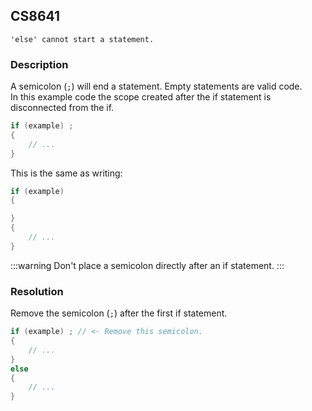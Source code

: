 ## CS8641

```
'else' cannot start a statement.
```

### Description

A semicolon (`;`) will end a statement. Empty statements are valid code.  
In this example code the scope created after the if statement is disconnected from the if.

```csharp
if (example) ;
{
    // ...
}
```

This is the same as writing:
```csharp
if (example)
{

}
{
    // ...
}
```

:::warning
Don't place a semicolon directly after an if statement.
:::

### Resolution

Remove the semicolon (`;`) after the first if statement.

```csharp
if (example) ; // <- Remove this semicolon.
{
    // ...
}
else
{
    // ...
}
```